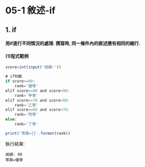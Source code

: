 # 05-1 敘述-if


## 1. if

#### 用if進行不同情況的處理. 撰寫時, 同一條件內的敘述應有相同的縮行.



#### (1)程式範例
```javascript
score=int(input('成績:'))

# if判斷
if score>=90:
    rank='優等'
elif score>=80 and score<90:
    rank='甲等'
elif score>=70 and score<80:
    rank='乙等'
elif score>=60 and score<70:
    rank='丙等'
else:
    rank='丁等'    

print('等第={}'.format(rank))          
```


執行結果:
```
成績: 90
等第=優等
```
